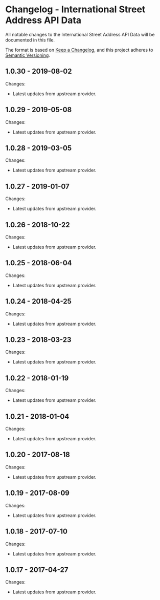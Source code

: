 # Changelog - International Street Address API Data

All notable changes to the International Street Address API Data will be documented in this file.

The format is based on [Keep a Changelog](https://keepachangelog.com/en/1.0.0/), and this project adheres to [Semantic Versioning](https://semver.org/spec/v2.0.0.html).

## 1.0.30 - 2019-08-02

Changes:

- Latest updates from upstream provider.


## 1.0.29 - 2019-05-08

Changes:

- Latest updates from upstream provider.


## 1.0.28 - 2019-03-05

Changes:

- Latest updates from upstream provider.


## 1.0.27 - 2019-01-07

Changes:

- Latest updates from upstream provider.


## 1.0.26 - 2018-10-22

Changes:

- Latest updates from upstream provider.


## 1.0.25 - 2018-06-04

Changes:

- Latest updates from upstream provider.


## 1.0.24 - 2018-04-25

Changes:

- Latest updates from upstream provider.


## 1.0.23 - 2018-03-23

Changes:

- Latest updates from upstream provider.


## 1.0.22 - 2018-01-19

Changes:

- Latest updates from upstream provider.


## 1.0.21 - 2018-01-04

Changes:

- Latest updates from upstream provider.


## 1.0.20 - 2017-08-18

Changes:

- Latest updates from upstream provider.


## 1.0.19 - 2017-08-09

Changes:

- Latest updates from upstream provider.


## 1.0.18 - 2017-07-10

Changes:

- Latest updates from upstream provider.


## 1.0.17 - 2017-04-27

Changes:

- Latest updates from upstream provider.




